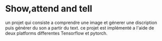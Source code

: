 # Show,attend and tell 
un projet qui consiste a comprendre une image et génerer une discription puis générer du son a partir du text.
ce projet est implémenté a l'aide de deux platforms differentes Tensorflow et pytorch.

